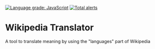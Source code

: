 [![Language grade: JavaScript](https://img.shields.io/lgtm/grade/javascript/g/Klemek/wikipedia-translator.svg?logo=lgtm&logoWidth=18)](https://lgtm.com/projects/g/Klemek/wikipedia-translator/context:javascript)
[![Total alerts](https://img.shields.io/lgtm/alerts/g/Klemek/wikipedia-translator.svg?logo=lgtm&logoWidth=18)](https://lgtm.com/projects/g/Klemek/wikipedia-translator/alerts/)

# Wikipedia Translator
A tool to translate meaning by using the "languages" part of Wikipedia
